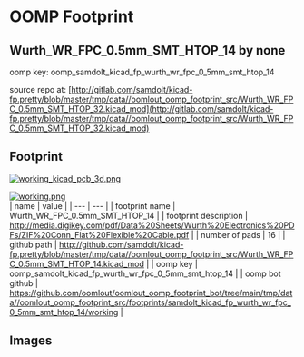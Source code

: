 # OOMP Footprint  
## Wurth_WR_FPC_0.5mm_SMT_HTOP_14  by none  
  
oomp key: oomp_samdolt_kicad_fp_wurth_wr_fpc_0_5mm_smt_htop_14  
  
source repo at: [http://gitlab.com/samdolt/kicad-fp.pretty/blob/master/tmp/data//oomlout_oomp_footprint_src/Wurth_WR_FPC_0.5mm_SMT_HTOP_32.kicad_mod](http://gitlab.com/samdolt/kicad-fp.pretty/blob/master/tmp/data//oomlout_oomp_footprint_src/Wurth_WR_FPC_0.5mm_SMT_HTOP_32.kicad_mod)  
## Footprint  
  
[![working_kicad_pcb_3d.png](working_kicad_pcb_3d_600.png)](working_kicad_pcb_3d.png)  
  
[![working.png](working_600.png)](working.png)  
| name | value | 
| --- | --- | 
| footprint name | Wurth_WR_FPC_0.5mm_SMT_HTOP_14 | 
| footprint description | http://media.digikey.com/pdf/Data%20Sheets/Wurth%20Electronics%20PDFs/ZIF%20Conn_Flat%20Flexible%20Cable.pdf | 
| number of pads | 16 | 
| github path | http://github.com/samdolt/kicad-fp.pretty/blob/master/tmp/data//oomlout_oomp_footprint_src/Wurth_WR_FPC_0.5mm_SMT_HTOP_14.kicad_mod | 
| oomp key | oomp_samdolt_kicad_fp_wurth_wr_fpc_0_5mm_smt_htop_14 | 
| oomp bot github | https://github.com/oomlout/oomlout_oomp_footprint_bot/tree/main/tmp/data//oomlout_oomp_footprint_src/footprints/samdolt_kicad_fp_wurth_wr_fpc_0_5mm_smt_htop_14/working | 
## Images  
